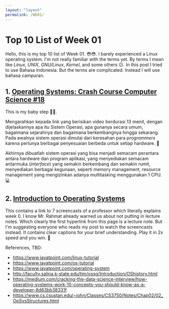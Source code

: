 ```yaml
---
layout: "layout"
permalink: /WD01/
---
```


# Top 10 List of Week 01

Hello, this is my top 10 list of Week 01. 😳😳. I barely experienced a Linux operating system. I'm not really familiar with the terms yet. By terms I mean like *Linux*, *UNIX*, *GNU/Linux*, *Kernel*, and some others 😕. In this post I tried to use Bahasa Indonesia. But the terms are complicated. Instead I will use bahasa campuran. 

## 1. [Operating Systems: Crash Course Computer Science #18](https://www.youtube.com/watch?v=26QPDBe-NB8)

This is my baby step 👣👣.

Mengarahkan kepada link yang berisikan video berdurasi 13 menit, dengan dijelaskannya apa itu Sistem Operasi, apa gunanya secara umum, bagaimana sejarahnya dan bagaimana berkembangnya hingga sekarang. Pada awalnya sistem operasi dimulai dari keresahan para *programmers* karena perlunya berbagai penyesuaian berbeda untuk setiap hardware. 🌠

Akhirnya dibuatlah sistem operasi yang bisa menjadi semacam perantara antara hardware dan program aplikasi, yang menyediakan semacam antarmuka (*interface*) yang semakin berkembang dan semakin rumit, menyediakan berbagai kegunaan, seperti memory management, resource management yang mengizinkan adanya multitasking menggunakan 1 CPU. 💻

## 2. [Introduction to Operating Systems](https://www.cs.csustan.edu/~john/Classes/CS3750/Notes/Chap01/)

This contains a link to 7 screencasts of a professor which literally explains week 0. I know Mr. Rahmat already warned us about not putting in lecture notes. Which clearly the first hyperlink from this page is a lecture note. But I'm suggesting everyone who reads my post to watch the screencasts instead. It contains clear captions for your brief understanding. Play it in 2x speed and you win. 🌟



References, TBD:

- https://www.javatpoint.com/linux-tutorial
- https://www.javatpoint.com/os-tutorial
- https://www.javatpoint.com/operating-system
- http://faculty.salina.k-state.edu/tim/ossg/Introduction/OShistory.html
- https://medium.com/cracking-the-data-science-interview/how-operating-systems-work-10-concepts-you-should-know-as-a-developer-8d63bb38331f
- https://www.cs.csustan.edu/~john/Classes/CS3750/Notes/Chap02/02_OpSysStructures.html

